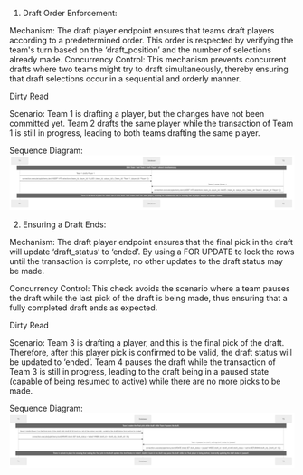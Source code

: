 1. Draft Order Enforcement:

Mechanism: The draft player endpoint ensures that teams draft players according to a predetermined order. This order is respected by verifying the team's turn based on the ‘draft_position’ and the number of selections already made.
Concurrency Control: This mechanism prevents concurrent drafts where two teams might try to draft simultaneously, thereby ensuring that draft selections occur in a sequential and orderly manner.

Dirty Read

Scenario:
Team 1 is drafting a player, but the changes have not been committed yet. Team 2 drafts the same player while the transaction of Team 1 is still in progress, leading to both teams drafting the same player.

Sequence Diagram:
![My Example Image](concurrency_image1.png)


2. Ensuring a Draft Ends:

Mechanism: The draft player endpoint ensures that the final pick in the draft will update ‘draft_status’ to ‘ended’. By using a FOR UPDATE to lock the rows until the transaction is complete, no other updates to the draft status may be made. 

Concurrency Control: This check avoids the scenario where a team pauses the draft while the last pick of the draft is being made, thus ensuring that a fully completed draft ends as expected.

Dirty Read

Scenario:
Team 3 is drafting a player, and this is the final pick of the draft. Therefore, after this player pick is confirmed to be valid, the draft status will be updated to ‘ended’. Team 4 pauses the draft while the transaction of Team 3 is still in progress, leading to the draft being in a paused state (capable of being resumed to active) while there are no more picks to be made.

Sequence Diagram:
![My Example Image](concurrency_image2.png)


